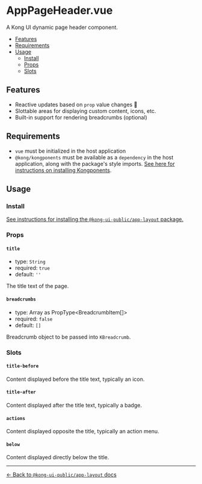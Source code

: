 # AppPageHeader.vue

A Kong UI dynamic page header component.

- [Features](#features)
- [Requirements](#requirements)
- [Usage](#usage)
  - [Install](#install)
  - [Props](#props)
  - [Slots](#slots)

## Features

- Reactive updates based on `prop` value changes :rocket:
- Slottable areas for displaying custom content, icons, etc.
- Built-in support for rendering breadcrumbs (optional)

## Requirements

- `vue` must be initialized in the host application
- `@kong/kongponents` must be available as a `dependency` in the host application, along with the package's style imports. [See here for instructions on installing Kongponents](https://kongponents.konghq.com/#globally-install-all-kongponents).

## Usage

### Install

[See instructions for installing the `@kong-ui-public/app-layout` package.](../README.md#install)

### Props

#### `title`

- type: `String`
- required: `true`
- default: `''`

The title text of the page.

#### `breadcrumbs`

- type: Array as PropType<BreadcrumbItem[]>
- required: `false`
- default: `[]`

Breadcrumb object to be passed into `KBreadcrumb`.

### Slots

#### `title-before`

Content displayed before the title text, typically an icon.

#### `title-after`

Content displayed after the title text, typically a badge.

#### `actions`

Content displayed opposite the title, typically an action menu.

#### `below`

Content displayed directly below the title.

---

[← Back to `@kong-ui-public/app-layout` docs](../README.md)

